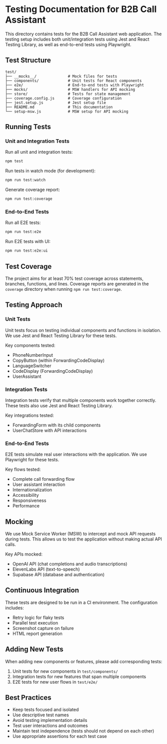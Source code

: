 # Testing Documentation for B2B Call Assistant

This directory contains tests for the B2B Call Assistant web application. The testing setup includes both unit/integration tests using Jest and React Testing Library, as well as end-to-end tests using Playwright.

## Test Structure

```
test/
├── __mocks__/              # Mock files for tests
├── components/             # Unit tests for React components
├── e2e/                    # End-to-end tests with Playwright
├── mocks/                  # MSW handlers for API mocking
├── store/                  # Tests for state management
├── coverage.config.js      # Coverage configuration
├── jest.setup.js           # Jest setup file
├── README.md               # This documentation
└── setup-msw.js            # MSW setup for API mocking
```

## Running Tests

### Unit and Integration Tests

Run all unit and integration tests:

```bash
npm test
```

Run tests in watch mode (for development):

```bash
npm run test:watch
```

Generate coverage report:

```bash
npm run test:coverage
```

### End-to-End Tests

Run all E2E tests:

```bash
npm run test:e2e
```

Run E2E tests with UI:

```bash
npm run test:e2e:ui
```

## Test Coverage

The project aims for at least 70% test coverage across statements, branches, functions, and lines. Coverage reports are generated in the `coverage` directory when running `npm run test:coverage`.

## Testing Approach

### Unit Tests

Unit tests focus on testing individual components and functions in isolation. We use Jest and React Testing Library for these tests.

Key components tested:
- PhoneNumberInput
- CopyButton (within ForwardingCodeDisplay)
- LanguageSwitcher
- CodeDisplay (ForwardingCodeDisplay)
- UserAssistant

### Integration Tests

Integration tests verify that multiple components work together correctly. These tests also use Jest and React Testing Library.

Key integrations tested:
- ForwardingForm with its child components
- UserChatStore with API interactions

### End-to-End Tests

E2E tests simulate real user interactions with the application. We use Playwright for these tests.

Key flows tested:
- Complete call forwarding flow
- User assistant interaction
- Internationalization
- Accessibility
- Responsiveness
- Performance

## Mocking

We use Mock Service Worker (MSW) to intercept and mock API requests during tests. This allows us to test the application without making actual API calls.

Key APIs mocked:
- OpenAI API (chat completions and audio transcriptions)
- ElevenLabs API (text-to-speech)
- Supabase API (database and authentication)

## Continuous Integration

These tests are designed to be run in a CI environment. The configuration includes:
- Retry logic for flaky tests
- Parallel test execution
- Screenshot capture on failure
- HTML report generation

## Adding New Tests

When adding new components or features, please add corresponding tests:

1. Unit tests for new components in `test/components/`
2. Integration tests for new features that span multiple components
3. E2E tests for new user flows in `test/e2e/`

## Best Practices

- Keep tests focused and isolated
- Use descriptive test names
- Avoid testing implementation details
- Test user interactions and outcomes
- Maintain test independence (tests should not depend on each other)
- Use appropriate assertions for each test case